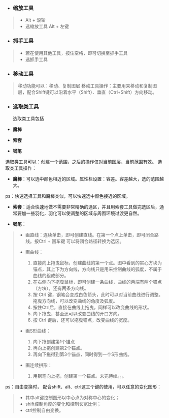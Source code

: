 * ### 缩放工具


> * Alt + 滚轮  
> * 选缩放工具 Alt + 左键

* ### 抓手工具


> * 若在使用其他工具，按住空格，即可切换至抓手工具
> * 选抓手工具

* ### 移动工具


> 移动功能可以：移动、复制图层
> 移动工具操作：主要用来移动和复制图层，配合Shift键可以沿着水平（Shift）、垂直（Ctrl+Shift）方向移动。

* ### 选取类工具

  选取类工具包括

* **魔棒**

* **索套**

* **钢笔**


选取类工具可以：创建一个范围，之后的操作仅对当前图层、当前范围有效。
选取类工具操作：

* **魔棒**：可以选中颜色相近的区域。属性栏设置：容差。容差越大，选的范围越大。

ps：快速选择工具和魔棒类似，可以快速选中颜色接近的区域。
* **索套**：适合快速地做不需要非常精确的选区，并且用索套工具做完选区后，通常要加一些羽化，羽化可以使调整的区域与周围环境过渡更自然。

* **钢笔**：

> * 画直线：连续单击，即可创建直线。在第一个点上单击，即可闭合路线。按Ctrl + 回车键 可以将闭合路径转换为选区。
> * 画曲线：
> 
>   1. 直接向上拖曳鼠标，创建曲线的第一个点。图中看到的实心方块为锚点，其上下为方向线，方向线只是用来控制曲线的弧度，不属于曲线的组成部分。
>   2. 在右侧向下拖曳鼠标，即可创建一条曲线，曲线的两端有两个锚点（方块），还有两条方向线。
>   3. 按 Ctrl 键，钢笔会变成白色箭头，此时可以对当前曲线进行调整。拖曳方向线，可以改变曲线的角度及弧度。
>   4. 按住Ctrl后，直接在曲线上拖曳，同样可以改变曲线的形状。
>   5. 向下拖曳，甚至还可以改变曲线的开口方向。
>   6.  按 Ctrl 键后，还可以拖曳锚点，改变曲线的宽度。
> 
> * 画S形曲线：
> 
>   1. 向下拖创建第1个锚点
>   2. 再向上拖创建第2个锚点。
>   3. 再向下拖得到第3个锚点，同时得到一个S形曲线。
> 
> 
> * 画连续拱形：
>   1. 用钢笔向上拖，创建第一个锚点。未完待续。。。

ps：自由变换时， 配合shift、alt、ctrl这三个键的使用，可以任意的变化图形：

> * 其中alt键控制图形以中心点为对称中心的变化；
> * shift控制角度的变化和控制长宽比例；
> * ctrl控制自由变换。

